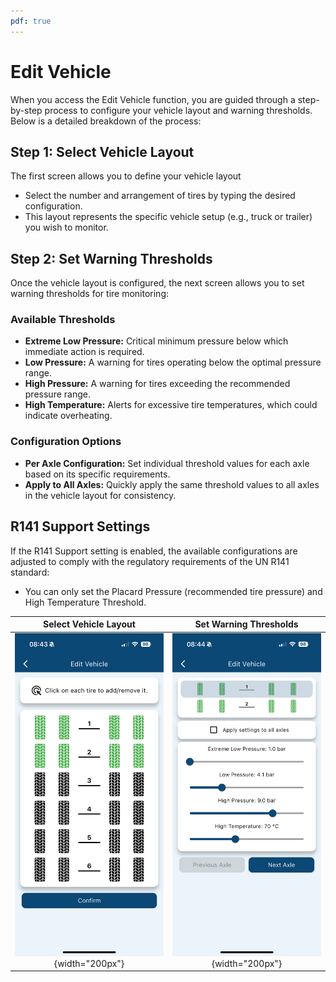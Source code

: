 ```yaml
---
pdf: true
---
```

# Edit Vehicle

When you access the Edit Vehicle function, you are guided through a step-by-step process to configure your vehicle layout and warning thresholds. Below is a detailed breakdown of the process:

## Step 1: Select Vehicle Layout

The first screen allows you to define your vehicle layout

- Select the number and arrangement of tires by typing the desired configuration.
- This layout represents the specific vehicle setup (e.g., truck or trailer) you wish to monitor.

## Step 2:  Set Warning Thresholds

Once the vehicle layout is configured, the next screen allows you to set warning thresholds for tire monitoring:

### Available Thresholds

- **Extreme Low Pressure:** Critical minimum pressure below which immediate action is required.
- **Low Pressure:** A warning for tires operating below the optimal pressure range.
- **High Pressure:** A warning for tires exceeding the recommended pressure range.
- **High Temperature:** Alerts for excessive tire temperatures, which could indicate overheating.

### Configuration Options

- **Per Axle Configuration:** Set individual threshold values for each axle based on its specific requirements.
- **Apply to All Axles:** Quickly apply the same threshold values to all axles in the vehicle layout for consistency.

## R141 Support Settings

If the R141 Support setting is enabled, the available configurations are adjusted to comply with the regulatory requirements of the UN R141 standard:

- You can only set the Placard Pressure (recommended tire pressure) and High Temperature Threshold.

| **Select Vehicle Layout**       |**Set Warning Thresholds**      |
|:----------------------:|:----------------------:|
| ![Select Vehicle Layout](images/selectVehicleLayout.PNG){width="200px"} |![Set Warning Thresholds](images/setWarning.PNG){width="200px"} |
